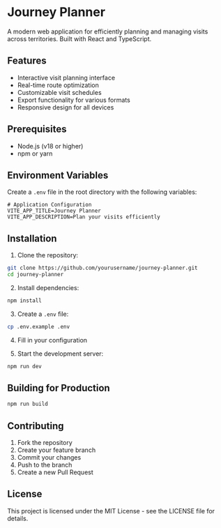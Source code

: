 # Journey Planner

A modern web application for efficiently planning and managing visits across territories. Built with React and TypeScript.

## Features

- Interactive visit planning interface
- Real-time route optimization
- Customizable visit schedules
- Export functionality for various formats
- Responsive design for all devices

## Prerequisites

- Node.js (v18 or higher)
- npm or yarn

## Environment Variables

Create a `.env` file in the root directory with the following variables:

```env
# Application Configuration
VITE_APP_TITLE=Journey Planner
VITE_APP_DESCRIPTION=Plan your visits efficiently
```

## Installation

1. Clone the repository:

```bash
git clone https://github.com/yourusername/journey-planner.git
cd journey-planner
```

2. Install dependencies:

```bash
npm install
```

3. Create a `.env` file:

```bash
cp .env.example .env
```

4. Fill in your configuration

5. Start the development server:

```bash
npm run dev
```

## Building for Production

```bash
npm run build
```

## Contributing

1. Fork the repository
2. Create your feature branch
3. Commit your changes
4. Push to the branch
5. Create a new Pull Request

## License

This project is licensed under the MIT License - see the LICENSE file for details.

